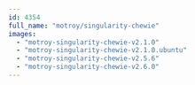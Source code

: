 ```yaml
---
id: 4354
full_name: "motroy/singularity-chewie"
images: 
  - "motroy-singularity-chewie-v2.1.0"
  - "motroy-singularity-chewie-v2.1.0.ubuntu"
  - "motroy-singularity-chewie-v2.5.6"
  - "motroy-singularity-chewie-v2.6.0"
---
```

